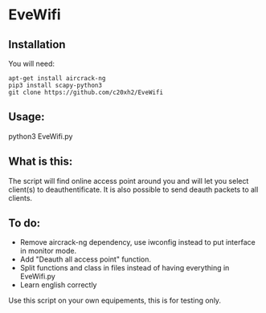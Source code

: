 # EveWifi

## Installation

You will need:

    apt-get install aircrack-ng
    pip3 install scapy-python3
    git clone https://github.com/c20xh2/EveWifi


## Usage:

python3 EveWifi.py

## What is this:

The script will find online access point around you and will let you select client(s) to deauthentificate.
It is also possible to send deauth packets to all clients.

## To do:

- Remove aircrack-ng dependency, use iwconfig instead to put interface in monitor mode.
- Add "Deauth all access point" function.
- Split functions and class in files instead of having everything in EveWifi.py
- Learn english correctly
 




Use this script on your own equipements, this is for testing only.




